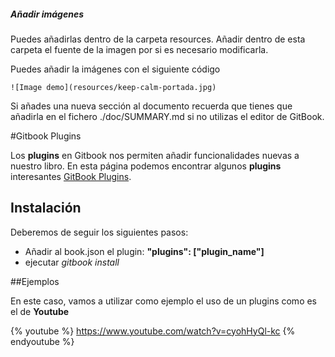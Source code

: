 
##### Añadir imágenes

Puedes añadirlas dentro de la carpeta resources. Añadir dentro de esta carpeta el fuente de la imagen por si es necesario modificarla.

Puedes añadir la imágenes con el siguiente código

```
![Image demo](resources/keep-calm-portada.jpg)
```

Si añades una nueva sección al documento recuerda que tienes que añadirla en el fichero ./doc/SUMMARY.md si no utilizas el editor de GitBook.



#Gitbook Plugins

Los **plugins** en Gitbook nos permiten añadir funcionalidades nuevas a nuestro libro. En esta página podemos encontrar algunos **plugins** interesantes [GitBook Plugins](https://plugins.gitbook.com/).

## Instalación
Deberemos de seguir los siguientes pasos:

* Añadir al book.json el plugin:  **"plugins": ["plugin_name"]**
* ejecutar *gitbook install* 

##Ejemplos

En este caso, vamos a utilizar como ejemplo el uso de un plugins como es el de **Youtube**

{% youtube %} https://www.youtube.com/watch?v=cyohHyQl-kc {% endyoutube %}
